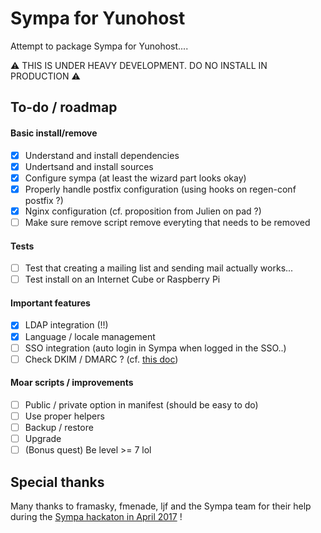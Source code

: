 # Sympa for Yunohost

Attempt to package Sympa for Yunohost....

:warning: THIS IS UNDER HEAVY DEVELOPMENT. DO NO INSTALL IN PRODUCTION :warning:

## To-do / roadmap

#### Basic install/remove

- [X] Understand and install dependencies
- [X] Undertsand and install sources 
- [X] Configure sympa (at least the wizard part looks okay)
- [X] Properly handle postfix configuration (using hooks on regen-conf postfix ?)
- [X] Nginx configuration (cf. proposition from Julien on pad ?)
- [ ] Make sure remove script remove everyting that needs to be removed

#### Tests

- [ ] Test that creating a mailing list and sending mail actually works...
- [ ] Test install on an Internet Cube or Raspberry Pi

#### Important features

- [X] LDAP integration (!!)
- [X] Language / locale management
- [ ] SSO integration (auto login in Sympa when logged in the SSO..)
- [ ] Check DKIM / DMARC ? (cf. [this doc](https://www.sympa.org/doc/formation/sympa_avance))

#### Moar scripts / improvements

- [ ] Public / private option in manifest (should be easy to do)
- [ ] Use proper helpers
- [ ] Backup / restore
- [ ] Upgrade
- [ ] (Bonus quest) Be level >= 7 lol

## Special thanks

Many thanks to framasky, fmenade, ljf and the Sympa team for their help during the [Sympa hackaton in April 2017](https://framablog.org/2017/03/30/un-hackathon-pour-sympa/) !
